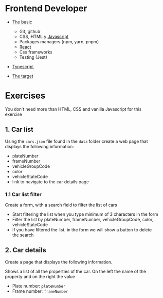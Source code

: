 # Frontend Developer

- [The basic](https://roadmap.sh/frontend?r=frontend-beginner)

  - Git, github
  - CSS, HTML y [Javascript](https://roadmap.sh/javascript)
  - Packages managers (npm, yarn, pnpm)
  - [React](https://roadmap.sh/react)
  - Css frameworks
  - Testing (Jest)

- [Typescript](https://roadmap.sh/typescript)
- [The target](https://roadmap.sh/frontend?r=frontend)

# Exercises

You don't need more than HTML, CSS and vanilla Javascript for this exercise

## 1. Car list

Using the `cars.json` file found in the `data` folder create a web page that displays the following information:

- plateNumber
- frameNumber
- vehicleGroupCode
- color
- vehicleStateCode
- link to navigate to the car details page

### 1.1 Car list filter

Create a form, with a search field to filter the list of cars

- Start filtering the list when you type minimum of 3 characters in the form
- Filter the list by plateNumber, frameNumber, vehicleGroupCode, color, vehicleStateCode
- If you have filtered the list, in the form we will show a button to delete the search

## 2. Car details

Create a page that displays the following information.

Shows a list of all the properties of the car. On the left the name of the property and on the right the value

- Plate number: `plateNumber`
- Frame number: `frameNumber`
